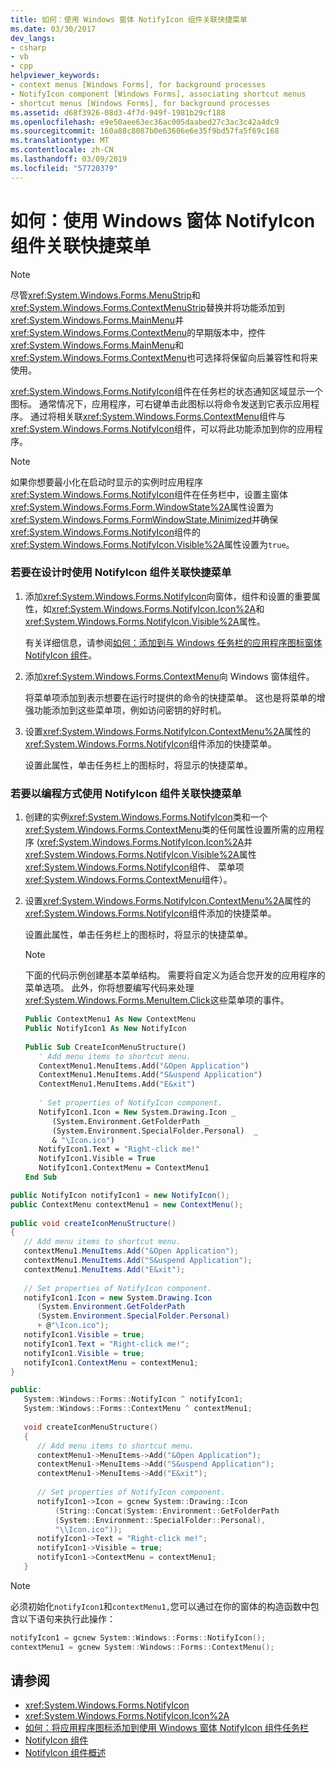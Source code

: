 ```yaml
---
title: 如何：使用 Windows 窗体 NotifyIcon 组件关联快捷菜单
ms.date: 03/30/2017
dev_langs:
- csharp
- vb
- cpp
helpviewer_keywords:
- context menus [Windows Forms], for background processes
- NotifyIcon component [Windows Forms], associating shortcut menus
- shortcut menus [Windows Forms], for background processes
ms.assetid: d68f3926-08d3-4f7d-949f-1981b29cf188
ms.openlocfilehash: e9e50aee63ec36ac005daabed27c3ac3c42a4dc9
ms.sourcegitcommit: 160a88c8087b0e63606e6e35f9bd57fa5f69c168
ms.translationtype: MT
ms.contentlocale: zh-CN
ms.lasthandoff: 03/09/2019
ms.locfileid: "57720379"
---
```

# <a name="how-to-associate-a-shortcut-menu-with-a-windows-forms-notifyicon-component"></a>如何：使用 Windows 窗体 NotifyIcon 组件关联快捷菜单
> [!NOTE]
>  尽管<xref:System.Windows.Forms.MenuStrip>和<xref:System.Windows.Forms.ContextMenuStrip>替换并将功能添加到<xref:System.Windows.Forms.MainMenu>并<xref:System.Windows.Forms.ContextMenu>的早期版本中，控件<xref:System.Windows.Forms.MainMenu>和<xref:System.Windows.Forms.ContextMenu>也可选择将保留向后兼容性和将来使用。  
  
 <xref:System.Windows.Forms.NotifyIcon>组件在任务栏的状态通知区域显示一个图标。 通常情况下，应用程序，可右键单击此图标以将命令发送到它表示应用程序。 通过将相关联<xref:System.Windows.Forms.ContextMenu>组件与<xref:System.Windows.Forms.NotifyIcon>组件，可以将此功能添加到你的应用程序。  
  
> [!NOTE]
>  如果你想要最小化在启动时显示的实例时应用程序<xref:System.Windows.Forms.NotifyIcon>组件在任务栏中，设置主窗体<xref:System.Windows.Forms.Form.WindowState%2A>属性设置为<xref:System.Windows.Forms.FormWindowState.Minimized>并确保<xref:System.Windows.Forms.NotifyIcon>组件的<xref:System.Windows.Forms.NotifyIcon.Visible%2A>属性设置为`true`。  
  
### <a name="to-associate-a-shortcut-menu-with-the-notifyicon-component-at-design-time"></a>若要在设计时使用 NotifyIcon 组件关联快捷菜单  
  
1.  添加<xref:System.Windows.Forms.NotifyIcon>向窗体，组件和设置的重要属性，如<xref:System.Windows.Forms.NotifyIcon.Icon%2A>和<xref:System.Windows.Forms.NotifyIcon.Visible%2A>属性。  
  
     有关详细信息，请参阅[如何：添加到与 Windows 任务栏的应用程序图标窗体 NotifyIcon 组件](app-icons-to-the-taskbar-with-wf-notifyicon.md)。  
  
2.  添加<xref:System.Windows.Forms.ContextMenu>向 Windows 窗体组件。  
  
     将菜单项添加到表示想要在运行时提供的命令的快捷菜单。 这也是将菜单的增强功能添加到这些菜单项，例如访问密钥的好时机。  
  
3.  设置<xref:System.Windows.Forms.NotifyIcon.ContextMenu%2A>属性的<xref:System.Windows.Forms.NotifyIcon>组件添加的快捷菜单。  
  
     设置此属性，单击任务栏上的图标时，将显示的快捷菜单。  
  
### <a name="to-associate-a-shortcut-menu-with-the-notifyicon-component-programmatically"></a>若要以编程方式使用 NotifyIcon 组件关联快捷菜单  
  
1.  创建的实例<xref:System.Windows.Forms.NotifyIcon>类和一个<xref:System.Windows.Forms.ContextMenu>类的任何属性设置所需的应用程序 (<xref:System.Windows.Forms.NotifyIcon.Icon%2A>并<xref:System.Windows.Forms.NotifyIcon.Visible%2A>属性<xref:System.Windows.Forms.NotifyIcon>组件、 菜单项<xref:System.Windows.Forms.ContextMenu>组件）。  
  
2.  设置<xref:System.Windows.Forms.NotifyIcon.ContextMenu%2A>属性的<xref:System.Windows.Forms.NotifyIcon>组件添加的快捷菜单。  
  
     设置此属性，单击任务栏上的图标时，将显示的快捷菜单。  
  
    > [!NOTE]
    >  下面的代码示例创建基本菜单结构。 需要将自定义为适合您开发的应用程序的菜单选项。 此外，你将想要编写代码来处理<xref:System.Windows.Forms.MenuItem.Click>这些菜单项的事件。  
  
    ```vb  
    Public ContextMenu1 As New ContextMenu  
    Public NotifyIcon1 As New NotifyIcon  
  
    Public Sub CreateIconMenuStructure()  
       ' Add menu items to shortcut menu.  
       ContextMenu1.MenuItems.Add("&Open Application")  
       ContextMenu1.MenuItems.Add("S&uspend Application")  
       ContextMenu1.MenuItems.Add("E&xit")  
  
       ' Set properties of NotifyIcon component.  
       NotifyIcon1.Icon = New System.Drawing.Icon _   
          (System.Environment.GetFolderPath _   
          (System.Environment.SpecialFolder.Personal)  _   
          & "\Icon.ico")  
       NotifyIcon1.Text = "Right-click me!"  
       NotifyIcon1.Visible = True  
       NotifyIcon1.ContextMenu = ContextMenu1  
    End Sub  
    ```  
  
```csharp  
public NotifyIcon notifyIcon1 = new NotifyIcon();  
public ContextMenu contextMenu1 = new ContextMenu();  
  
public void createIconMenuStructure()  
{  
   // Add menu items to shortcut menu.  
   contextMenu1.MenuItems.Add("&Open Application");  
   contextMenu1.MenuItems.Add("S&uspend Application");  
   contextMenu1.MenuItems.Add("E&xit");  
  
   // Set properties of NotifyIcon component.  
   notifyIcon1.Icon = new System.Drawing.Icon  
      (System.Environment.GetFolderPath  
      (System.Environment.SpecialFolder.Personal)  
      + @"\Icon.ico");  
   notifyIcon1.Visible = true;  
   notifyIcon1.Text = "Right-click me!";  
   notifyIcon1.Visible = true;  
   notifyIcon1.ContextMenu = contextMenu1;  
}  
```  
  
```cpp  
public:  
   System::Windows::Forms::NotifyIcon ^ notifyIcon1;  
   System::Windows::Forms::ContextMenu ^ contextMenu1;  
  
   void createIconMenuStructure()  
   {  
      // Add menu items to shortcut menu.  
      contextMenu1->MenuItems->Add("&Open Application");  
      contextMenu1->MenuItems->Add("S&uspend Application");  
      contextMenu1->MenuItems->Add("E&xit");  
  
      // Set properties of NotifyIcon component.  
      notifyIcon1->Icon = gcnew System::Drawing::Icon  
          (String::Concat(System::Environment::GetFolderPath  
          (System::Environment::SpecialFolder::Personal),  
          "\\Icon.ico"));  
      notifyIcon1->Text = "Right-click me!";  
      notifyIcon1->Visible = true;  
      notifyIcon1->ContextMenu = contextMenu1;  
   }  
```  
  
> [!NOTE]
>  必须初始化`notifyIcon1`和`contextMenu1,`您可以通过在你的窗体的构造函数中包含以下语句来执行此操作：  
  
```cpp  
notifyIcon1 = gcnew System::Windows::Forms::NotifyIcon();  
contextMenu1 = gcnew System::Windows::Forms::ContextMenu();  
```  
  
## <a name="see-also"></a>请参阅
- <xref:System.Windows.Forms.NotifyIcon>
- <xref:System.Windows.Forms.NotifyIcon.Icon%2A>
- [如何：将应用程序图标添加到使用 Windows 窗体 NotifyIcon 组件任务栏](app-icons-to-the-taskbar-with-wf-notifyicon.md)
- [NotifyIcon 组件](notifyicon-component-windows-forms.md)
- [NotifyIcon 组件概述](notifyicon-component-overview-windows-forms.md)
